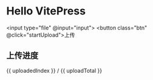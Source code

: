 # Hello VitePress

<input type="file" @input="input">
<button class="btn" @click="startUpload">上传</button>

## 上传进度
{{ uploadedIndex }} / {{ uploadTotal }} 




<script>
import SparkMD5 from 'spark-md5';
import axios from 'axios';

let shardList = [];
let file = null;
let fileMd5 = "";

export default {
  data() {
    return {
      uploadedIndex: 0,
      uploadTotal: 0
    };
  },
  mounted() {
    console.log(SparkMD5);
  },
  methods: {
    /**
     * 处理文件选择事件。
     * 计算文件的MD5哈希值并将其分割为多个分片。
     * 将每个分片上传到服务器。
     * 
     * @param {Event} e - 文件选择事件对象。
     */
    async input(e) {
      file = e.target.files[0];
      fileMd5 = await this.md5(file);
      let shardSize = 1024 * 1024 * 2; // 2MB
      let shardCount = Math.ceil(file.size / shardSize);
      
      for (let i = 0; i < shardCount; i++) {
        let start = i * shardSize;
        let end = Math.min(file.size, start + shardSize);
        let shard = file.slice(start, end);
        shardList.push(shard);
      }
      this.uploadTotal = shardList.length;
    },
    async startUpload(){
      if(!file) {
        alert('请选择文件');
        return;
      }
      
      //  await this.upload(shardList[0], 0);
      for (let i = 0; i < shardList.length; i++) {
        await this.upload(shardList[i], i);
      }
      //合并
      axios.post('http://localhost:3000/merge?fileMd5=' + fileMd5 + '&fileName=' + file.name).then(res => {
        console.log(res);
      });
    },
    
    /**
     * 将分片上传到服务器。
     * 
     * @param {Blob} shard - 要上传的分片。
     * @param {number} index - 分片的索引。
     * @returns {Promise} - 上传完成后解析的Promise。
     */
    upload(shard, index) {
      return new Promise(async (resolve, reject) => {
        //检测是否已经上传过
        this.uploadedIndex = index + 1;
        let res = await axios.get('http://localhost:3000/check', {
          params: {
            md5: await this.md5(shard),
            fileMd5: fileMd5,
            index: index
          }
        });
        if(res.data.code === 200 && res.data.exist) {
          resolve(res);
          return;
        }

        let formData = new FormData();
        formData.append('shard', shard);
        formData.append('index', index);
        formData.append('total', shardList.length);
        formData.append('filename', file.name);
        formData.append('fileMd5', fileMd5);
        formData.append('md5', await this.md5(shard));
        
        axios.post('http://localhost:3000/upload', formData, {
          headers: {
            'Content-Type': 'multipart/form-data'
          },
          onUploadProgress: function (progressEvent) {
            if (progressEvent.lengthComputable) {
              console.log(progressEvent.loaded / progressEvent.total * 100 + '%');
            }
          }
        }).then(res => {
          resolve(res);
        }).catch(err => {
          reject(err);
        });
      });
    },
    
    /**
     * 计算文件的MD5哈希值。
     * 
     * @param {File} file - 要计算MD5哈希值的文件。
     * @returns {Promise} - 解析带有MD5哈希值的Promise。
     */
    md5(file) {
      return new Promise((resolve, reject) => {
        let spark = new SparkMD5.ArrayBuffer();
        let reader = new FileReader();
        reader.readAsArrayBuffer(file);
        reader.onload = function (e) {
          spark.append(e.target.result);
          resolve(spark.end());
        };
      });
    }
  }
};
</script>

<style>
.btn {
  padding: 6px 20px;
  background-color: #409eff;
  color: #fff;
  border: none;
  border-radius: 5px;
  cursor: pointer;
}
</style>